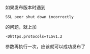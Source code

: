 如果发布版本时遇到

`SSL peer shut down incorrectly`

的问题，就上加

`-Dhttps.protocols=TLSv1.2`

参数再执行一次，应该就可以成功发布了

